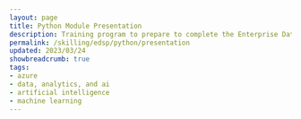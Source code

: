 ```yaml
---
layout: page
title: Python Module Presentation
description: Training program to prepare to complete the Enterprise Data Science Challenge.
permalink: /skilling/edsp/python/presentation
updated: 2023/03/24
showbreadcrumb: true
tags: 
- azure
- data, analytics, and ai
- artificial intelligence
- machine learning
---
```


<object data="Python-EDSP-Program.pdf" width="1000" height="1000" type='application/pdf'/>